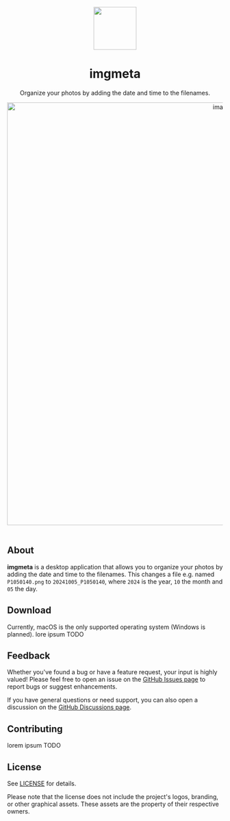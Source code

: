 <p align="center">
    <div align="center">
        <img src="electron/src/renderer/src/assets/images/AppLogo.png" height="100px">
    </div>
    <h1 align="center">imgmeta</h1>
    <p align="center">
        Organize your photos by adding the date and time to the filenames.
    </p>
</p>


<div align="center">
    <img width="986" alt="image" src="https://github.com/user-attachments/assets/2e8e46d3-1ca2-4cb8-b499-4db7ecc88c26">
</div>

<br>

## About
**imgmeta** is a desktop application that allows you to organize your photos by adding the date and time
to the filenames. This changes a file e.g. named `P1050140.png` to `20241005_P1050140`, where `2024` is the year, 
`10` the month and `05` the day.

## Download
Currently, macOS is the only supported operating system (Windows is planned).
lore ipsum TODO

## Feedback
Whether you've found a bug or have a feature request, your input is highly valued! 
Please feel free to open an issue on the [GitHub Issues page](https://github.com/codeofandrin/imgmeta/issues) 
to report bugs or suggest enhancements.

If you have general questions or need support, you can also open a discussion on the
[GitHub Discussions page](https://github.com/codeofandrin/imgmeta/discussions).

## Contributing
lorem ipsum TODO

## License
See [LICENSE](./LICENSE) for details.

Please note that the license does not include the project's logos, branding, or other graphical assets. 
These assets are the property of their respective owners.
